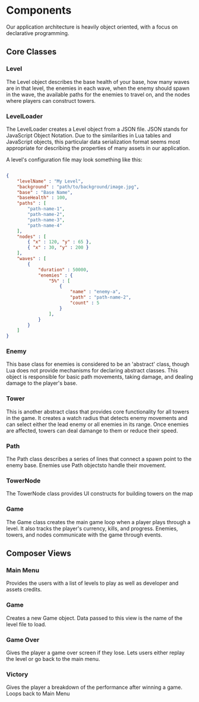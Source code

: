 # Components

Our application architecture is heavily object oriented, with a focus on declarative programming. 

## Core Classes

### Level

The Level object describes the base health of your base, how many waves are in that level, the enemies in each wave, when the enemy should spawn in the wave, the available paths for the enemies to travel on, and the nodes where players can construct towers.

### LevelLoader

The LevelLoader creates a Level object from a JSON file. JSON stands for JavaScript Object Notation. Due to the similarities in Lua tables and JavaScript objects, this particular data serialization format seems most appropriate for describing the properties of many assets in our application. 

A level's configuration file may look something like this:

````json

{
    "levelName" : "My Level",
    "background" : "path/to/background/image.jpg",
    "base" : "Base Name",
    "baseHealth" : 100,
    "paths" : [
        "path-name-1",
        "path-name-2",
        "path-name-3",
        "path-name-4"
    ],
    "nodes" : [
        { "x" : 120, "y" : 65 },
        { "x" : 30, "y" : 200 }
    ],
    "waves" : [
        {
            "duration" : 50000,
            "enemies" : {
                "5%" : [
                    {
                        "name" : "enemy-a",
                        "path" : "path-name-2",
                        "count" : 5
                    }
                ],
            }
        }
    ]
}

````

### Enemy
This base class for enemies is considered to be an 'abstract' class, though Lua does not provide mechanisms for declaring abstract classes. This object is responsible for basic path movements, taking damage, and dealing damage to the player's base. 

### Tower
This is another abstract class that provides core functionality for all towers in the game. It creates a watch radius that detects enemy movements and can select either the lead enemy or all enemies in its range. Once enemies are affected, towers can deal damange to them or reduce their speed.

### Path
The Path class describes a series of lines that connect a spawn point to the enemy base. Enemies use Path objectsto handle their movement.

### TowerNode
The TowerNode class provides UI constructs for building towers on the map 

### Game
The Game class creates the main game loop when a player plays through a level. It also tracks the player's currency, kills, and progress. Enemies, towers, and nodes communicate with the game through events.

## Composer Views

### Main Menu
Provides the users with a list of levels to play as well as developer and assets credits.

### Game
Creates a new Game object. Data passed to this view is the name of the level file to load. 

### Game Over
Gives the player a game over screen if they lose. Lets users either replay the level or go back to the main menu.

### Victory
Gives the player a breakdown of the performance after winning a game. Loops back to Main Menu


